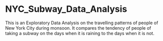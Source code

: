 # NYC_Subway_Data_Analysis
This is an Exploratory Data Analysis on the travelling patterns of people of New York City during monsoon.
It compares the tendency of people of taking a subway on the days when it is raining to the days when it is not.
